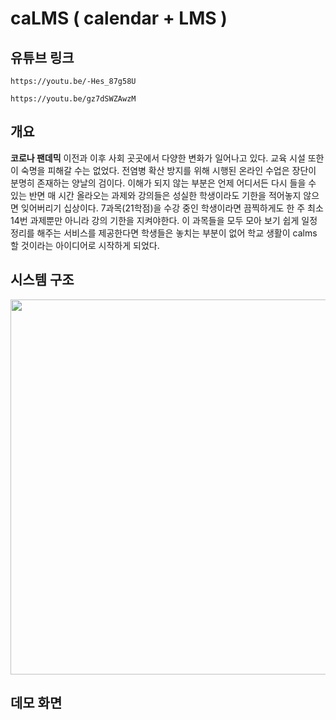 # caLMS ( calendar + LMS )

## 유튜브 링크

```
https://youtu.be/-Hes_87g58U
```
```
https://youtu.be/gz7dSWZAwzM
```
## 개요  

**코로나 팬데믹** 이전과 이후 사회 곳곳에서 다양한 변화가 일어나고 있다. 교육 시설 또한 이 숙명을 피해갈 수는 없었다. 전염병 확산 방지를 위해 시행된 온라인 수업은 장단이 분명히 존재하는 양날의 검이다. 이해가 되지 않는 부분은 언제 어디서든 다시 들을 수 있는 반면 매 시간 올라오는 과제와 강의들은 성실한 학생이라도 기한을 적어놓지 않으면 잊어버리기 십상이다. 7과목(21학점)을 수강 중인 학생이라면 끔찍하게도 한 주 최소 14번 과제뿐만 아니라 강의 기한을 지켜야한다. 이 과목들을 모두 모아 보기 쉽게 일정 정리를 해주는 서비스를 제공한다면 학생들은 놓치는 부분이 없어 학교 생활이 calms 할 것이라는 아이디어로 시작하게 되었다.

## 시스템 구조

<div>
  <img width="600" src="https://user-images.githubusercontent.com/58005728/100406030-3bbfda00-30a8-11eb-8167-94e95320532f.png") 
</div>

## 데모 화면
